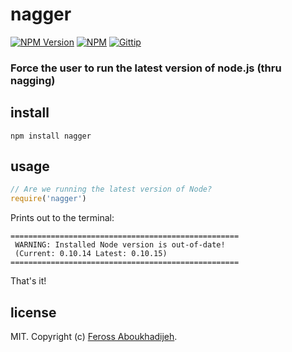 # nagger
[![NPM Version](http://img.shields.io/npm/v/nagger.svg)](https://npmjs.org/package/nagger)
[![NPM](http://img.shields.io/npm/dm/nagger.svg)](https://npmjs.org/package/nagger)
[![Gittip](http://img.shields.io/gittip/feross.svg)](https://www.gittip.com/feross/)

### Force the user to run the latest version of node.js (thru nagging)

## install

```
npm install nagger
```

## usage

```js
// Are we running the latest version of Node?
require('nagger')
```

Prints out to the terminal:

```
===================================================
 WARNING: Installed Node version is out-of-date!
 (Current: 0.10.14 Latest: 0.10.15)
===================================================
```

That's it!

## license

MIT. Copyright (c) [Feross Aboukhadijeh](http://feross.org).